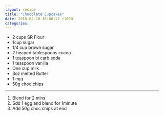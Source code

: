 ```yaml
---
layout: recipe
title: "Chocolate Cupcakes"
date: 2016-02-10 16:08:22 +1000
categories: 
---
```


* 2 cups SR Flour
* 1cup sugar
* 1/4 cup brown sugar
* 2 heaped tablespoons cocoa
* 1 teaspoon bi carb soda
* 1 teaspoon vanilla
* One cup milk
* 3oz melted Butter
* 1 egg
* 50g choc chips

* * *

1. Blend for 2 mins
2. Sdd 1 egg and blend for 1minute
3. Add 50g choc chips at end